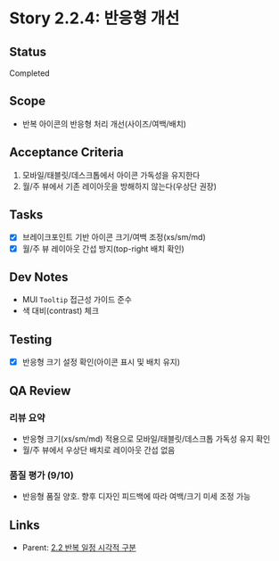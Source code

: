 # Story 2.2.4: 반응형 개선

## Status

Completed

## Scope

- 반복 아이콘의 반응형 처리 개선(사이즈/여백/배치)

## Acceptance Criteria

1. 모바일/태블릿/데스크톱에서 아이콘 가독성을 유지한다
2. 월/주 뷰에서 기존 레이아웃을 방해하지 않는다(우상단 권장)

## Tasks

- [x] 브레이크포인트 기반 아이콘 크기/여백 조정(xs/sm/md)
- [x] 월/주 뷰 레이아웃 간섭 방지(top-right 배치 확인)

## Dev Notes

- MUI `Tooltip` 접근성 가이드 준수
- 색 대비(contrast) 체크

## Testing

- [x] 반응형 크기 설정 확인(아이콘 표시 및 배치 유지)

## QA Review

### 리뷰 요약

- 반응형 크기(xs/sm/md) 적용으로 모바일/태블릿/데스크톱 가독성 유지 확인
- 월/주 뷰에서 우상단 배치로 레이아웃 간섭 없음

### 품질 평가 (9/10)

- 반응형 품질 양호. 향후 디자인 피드백에 따라 여백/크기 미세 조정 가능

## Links

- Parent: [2.2 반복 일정 시각적 구분](./2.2.recurring-event-visual-distinction.md)
